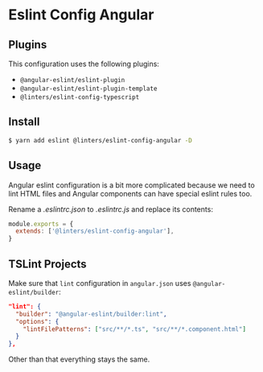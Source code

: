 # Eslint Config Angular

## Plugins

This configuration uses the following plugins:

- `@angular-eslint/eslint-plugin`
- `@angular-eslint/eslint-plugin-template`
- `@linters/eslint-config-typescript`

## Install

```bash
$ yarn add eslint @linters/eslint-config-angular -D
```

## Usage

Angular eslint configuration is a bit more complicated because we need to lint HTML files and Angular components can have
special eslint rules too.

Rename a _.eslintrc.json_ to _.eslintrc.js_ and replace its contents:

```js
module.exports = {
  extends: ['@linters/eslint-config-angular'],
}

```

## TSLint Projects

Make sure that `lint` configuration in `angular.json` uses `@angular-eslint/builder`:

```json
"lint": {
  "builder": "@angular-eslint/builder:lint",
  "options": {
    "lintFilePatterns": ["src/**/*.ts", "src/**/*.component.html"]
  }
},
```

Other than that everything stays the same.
